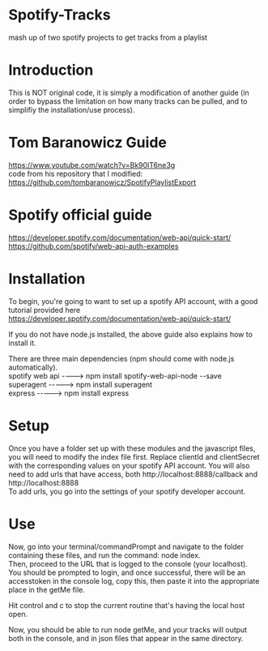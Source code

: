 # Spotify-Tracks
mash up of two spotify projects to get tracks from a playlist

# Introduction
This is NOT original code, it is simply a modification of another guide (in order to bypass the limitation on how many tracks can be pulled, and to simplifiy the installation/use process).

# Tom Baranowicz Guide
https://www.youtube.com/watch?v=Bk90lT6ne3g  
code from his repository that I modified:  
https://github.com/tombaranowicz/SpotifyPlaylistExport

# Spotify official guide
https://developer.spotify.com/documentation/web-api/quick-start/  
https://github.com/spotify/web-api-auth-examples

# Installation
To begin, you're going to want to set up a spotify API account, with a good tutorial provided here  
https://developer.spotify.com/documentation/web-api/quick-start/

If you do not have node.js installed, the above guide also explains how to install it.  

There are three main dependencies (npm should come with node.js automatically).  
spotify web api ----> npm install spotify-web-api-node --save  
superagent -----> npm install superagent  
express -----> npm install express  


# Setup
Once you have a folder set up with these modules and the javascript files, you will need to modify the index file first.
Replace clientId and clientSecret with the corresponding values on your spotify API account. You will also need to add urls
that have access, both http://localhost:8888/callback and http://localhost:8888  
To add urls, you go into the settings of your spotify developer account.  

# Use
Now, go into your terminal/commandPrompt and navigate to the folder containing these files, and run the command: node index.  
Then, proceed to the URL that is logged to the console (your localhost).  
You should be prompted to login, and once successful, there will be an accesstoken in the console log, copy this, then paste it
into the appropriate place in the getMe file. 

Hit control and c to stop the current routine that's having the local host open.

Now, you should be able to run node getMe, and your tracks will output both in the console, and in json files that appear in the same directory. 

